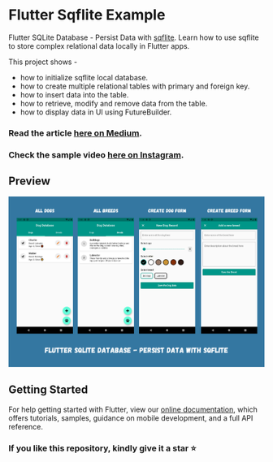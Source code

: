 # Flutter Sqflite Example

Flutter SQLite Database - Persist Data with [sqflite](https://pub.dev/packages/sqflite). Learn how to use sqflite to store complex relational data locally in Flutter apps.

This project shows - 
- how to initialize sqflite local database.
- how to create multiple relational tables with primary and foreign key.
- how to insert data into the table.
- how to retrieve, modify and remove data from the table.
- how to display data in UI using FutureBuilder.

### Read the article [here on Medium](https://medium.com/@thecodexhubofficial/flutter-sqlite-database-persist-data-with-sqflite-74283c51b9a2).

### Check the sample video [here on Instagram](https://www.instagram.com/p/CXwDnyZjyGx/?utm_source=ig_web_copy_link).

## Preview

<img src="screenshots/ss.png" />

## Getting Started

For help getting started with Flutter, view our
[online documentation](https://flutter.dev/docs), which offers tutorials,
samples, guidance on mobile development, and a full API reference.

### If you like this repository, kindly give it a star ⭐
